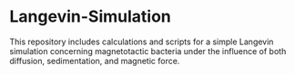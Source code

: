# Langevin-Simulation
This repository includes calculations and scripts for a simple Langevin simulation concerning magnetotactic bacteria under the influence of both diffusion, sedimentation, and magnetic force. 
